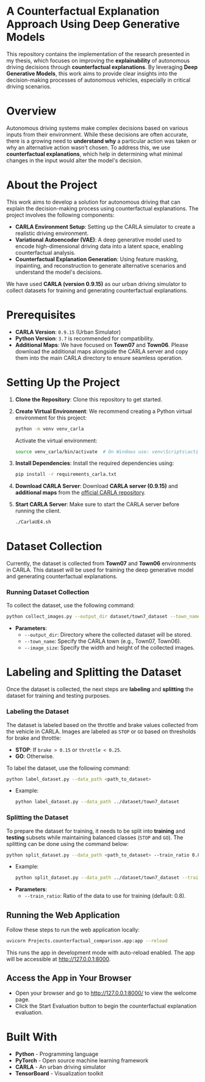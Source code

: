 # A Counterfactual Explanation Approach Using Deep Generative Models

This repository contains the implementation of the research presented in my thesis, which focuses on improving the **explainability** of autonomous driving decisions through **counterfactual explanations**. By leveraging **Deep Generative Models**, this work aims to provide clear insights into the decision-making processes of autonomous vehicles, especially in critical driving scenarios.

# Overview

Autonomous driving systems make complex decisions based on various inputs from their environment. While these decisions are often accurate, there is a growing need to **understand why** a particular action was taken or why an alternative action wasn't chosen. To address this, we use **counterfactual explanations**, which help in determining what minimal changes in the input would alter the model's decision.

# About the Project

This work aims to develop a solution for autonomous driving that can explain the decision-making process using counterfactual explanations. The project involves the following components:

- **CARLA Environment Setup**: Setting up the CARLA simulator to create a realistic driving environment.
- **Variational Autoencoder (VAE)**: A deep generative model used to encode high-dimensional driving data into a latent space, enabling counterfactual analysis.
- **Counterfactual Explanation Generation**: Using feature masking, inpainting, and reconstruction to generate alternative scenarios and understand the model's decisions.

We have used **CARLA (version 0.9.15)** as our urban driving simulator to collect datasets for training and generating counterfactual explanations.

# Prerequisites

- **CARLA Version**: `0.9.15` (Urban Simulator)
- **Python Version**: `3.7` is recommended for compatibility.
- **Additional Maps**: We have focused on **Town07** and **Town06**. Please download the additional maps alongside the CARLA server and copy them into the main CARLA directory to ensure seamless operation.

# Setting Up the Project

1. **Clone the Repository**: Clone this repository to get started.
2. **Create Virtual Environment**: We recommend creating a Python virtual environment for this project:

   ```bash
   python -m venv venv_carla
   ```

   Activate the virtual environment:

   ```bash
   source venv_carla/bin/activate  # On Windows use: venv\Scripts\activate
   ```
3. **Install Dependencies**: Install the required dependencies using:

   ```bash
   pip install -r requirements_carla.txt
   ```
4. **Download CARLA Server**: Download **CARLA server (0.9.15)** and **additional maps** from the [official CARLA repository](https://github.com/carla-simulator/carla/releases).
5. **Start CARLA Server**: Make sure to start the CARLA server before running the client.

   ```bash
   ./CarlaUE4.sh
   ```

# Dataset Collection

Currently, the dataset is collected from **Town07** and **Town06** environments in CARLA. This dataset will be used for training the deep generative model and generating counterfactual explanations.

### Running Dataset Collection

To collect the dataset, use the following command:

```bash
python collect_images.py --output_dir dataset/town7_dataset --town_name Town07 --image_size 160 80
```

- **Parameters**:
  - `--output_dir`: Directory where the collected dataset will be stored.
  - `--town_name`: Specify the CARLA town (e.g., Town07, Town06).
  - `--image_size`: Specify the width and height of the collected images.

# Labeling and Splitting the Dataset

Once the dataset is collected, the next steps are **labeling** and **splitting** the dataset for training and testing purposes.

### Labeling the Dataset

The dataset is labeled based on the throttle and brake values collected from the vehicle in CARLA. Images are labeled as `STOP` or `GO` based on thresholds for brake and throttle:

- **STOP**: If `brake > 0.15` or `throttle < 0.25`.
- **GO**: Otherwise.

To label the dataset, use the following command:

```bash
python label_dataset.py --data_path <path_to_dataset>
```

- Example:
  ```bash
  python label_dataset.py --data_path ../dataset/town7_dataset
  ```

### Splitting the Dataset

To prepare the dataset for training, it needs to be split into **training** and **testing** subsets while maintaining balanced classes (`STOP` and `GO`). The splitting can be done using the command below:

```bash
python split_dataset.py --data_path <path_to_dataset> --train_ratio 0.8
```

- Example:
  ```bash
  python split_dataset.py --data_path ../dataset/town7_dataset --train_ratio 0.8
  ```
- **Parameters**:
  - `--train_ratio`: Ratio of the data to use for training (default: 0.8).

## Running the Web Application

Follow these steps to run the web application locally:

```bash
uvicorn Projects.counterfactual_comparison.app:app --reload
```

This runs the app in development mode with auto-reload enabled. The app will be accessible at http://127.0.0.1:8000.

## Access the App in Your Browser

- Open your browser and go to http://127.0.0.1:8000/ to view the welcome page.
- Click the Start Evaluation button to begin the counterfactual explanation evaluation.

# Built With

- **Python** - Programming language
- **PyTorch** - Open source machine learning framework
- **CARLA** - An urban driving simulator
- **TensorBoard** - Visualization toolkit
